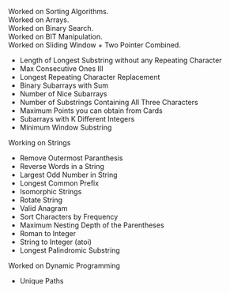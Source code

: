 Worked on Sorting Algorithms.  
Worked on Arrays.  
Worked on Binary Search.  
Worked on BIT Manipulation.  
Worked on Sliding Window + Two Pointer Combined.
- Length of Longest Substring without any Repeating Character
- Max Consecutive Ones III
- Longest Repeating Character Replacement
- Binary Subarrays with Sum
- Number of Nice Subarrays
- Number of Substrings Containing All Three Characters
- Maximum Points you can obtain from Cards
- Subarrays with K Different Integers
- Minimum Window Substring

Working on Strings  
- Remove Outermost Paranthesis
- Reverse Words in a String
- Largest Odd Number in String
- Longest Common Prefix
- Isomorphic Strings
- Rotate String
- Valid Anagram
- Sort Characters by Frequency
- Maximum Nesting Depth of the Parentheses
- Roman to Integer
- String to Integer (atoi)
- Longest Palindromic Substring

Worked on Dynamic Programming
  - Unique Paths
